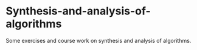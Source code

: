 # Synthesis-and-analysis-of-algorithms
Some exercises and course work on synthesis and analysis of algorithms.
